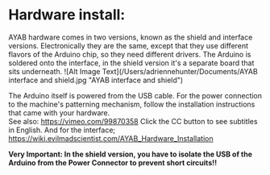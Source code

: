 
# Hardware install:

AYAB hardware comes in two versions, known as the shield and interface versions.
Electronically they are the same, except that they use different flavors of the Arduino chip, so they need different drivers.  The Arduino is soldered onto the interface, in the shield version it's a separate board that sits underneath.
![Alt Image Text](/Users/adriennehunter/Documents/AYAB interface and shield.jpg "AYAB interface and shield")  

The Arduino itself is powered from the USB cable. For the power connection to the machine's patterning mechanism, follow the installation instructions that came with your hardware.  
See also:
<https://vimeo.com/99870358> Click the CC button to see subtitles in English. And for the interface;
<https://wiki.evilmadscientist.com/AYAB_Hardware_Installation>

**Very Important: In the shield version, you have to isolate the USB of the Arduino from the Power Connector to prevent short circuits!!**

